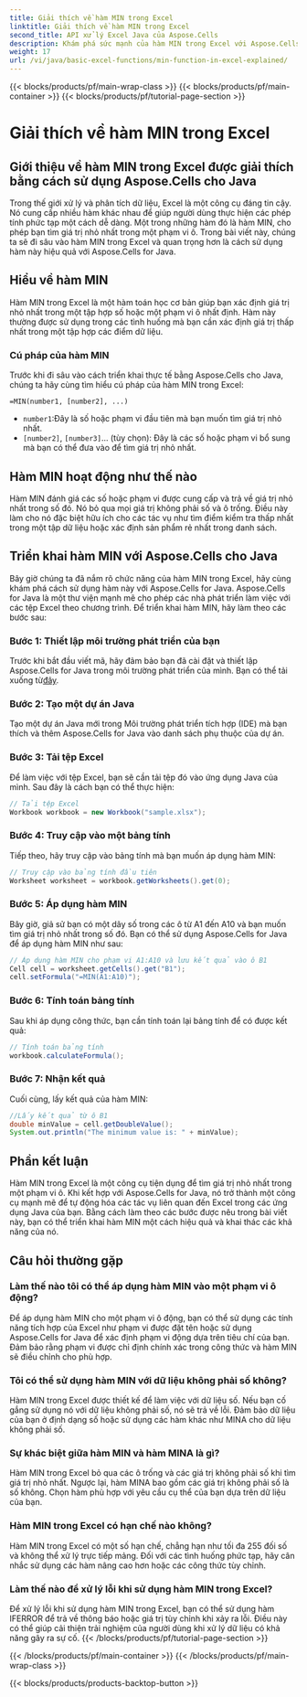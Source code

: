 ```yaml
---
title: Giải thích về hàm MIN trong Excel
linktitle: Giải thích về hàm MIN trong Excel
second_title: API xử lý Excel Java của Aspose.Cells
description: Khám phá sức mạnh của hàm MIN trong Excel với Aspose.Cells cho Java. Học cách tìm giá trị tối thiểu một cách dễ dàng.
weight: 17
url: /vi/java/basic-excel-functions/min-function-in-excel-explained/
---
```


{{< blocks/products/pf/main-wrap-class >}}
{{< blocks/products/pf/main-container >}}
{{< blocks/products/pf/tutorial-page-section >}}

# Giải thích về hàm MIN trong Excel


## Giới thiệu về hàm MIN trong Excel được giải thích bằng cách sử dụng Aspose.Cells cho Java

Trong thế giới xử lý và phân tích dữ liệu, Excel là một công cụ đáng tin cậy. Nó cung cấp nhiều hàm khác nhau để giúp người dùng thực hiện các phép tính phức tạp một cách dễ dàng. Một trong những hàm đó là hàm MIN, cho phép bạn tìm giá trị nhỏ nhất trong một phạm vi ô. Trong bài viết này, chúng ta sẽ đi sâu vào hàm MIN trong Excel và quan trọng hơn là cách sử dụng hàm này hiệu quả với Aspose.Cells for Java.

## Hiểu về hàm MIN

Hàm MIN trong Excel là một hàm toán học cơ bản giúp bạn xác định giá trị nhỏ nhất trong một tập hợp số hoặc một phạm vi ô nhất định. Hàm này thường được sử dụng trong các tình huống mà bạn cần xác định giá trị thấp nhất trong một tập hợp các điểm dữ liệu.

### Cú pháp của hàm MIN

Trước khi đi sâu vào cách triển khai thực tế bằng Aspose.Cells cho Java, chúng ta hãy cùng tìm hiểu cú pháp của hàm MIN trong Excel:

```
=MIN(number1, [number2], ...)
```

- `number1`:Đây là số hoặc phạm vi đầu tiên mà bạn muốn tìm giá trị nhỏ nhất.
- `[number2]`, `[number3]`... (tùy chọn): Đây là các số hoặc phạm vi bổ sung mà bạn có thể đưa vào để tìm giá trị nhỏ nhất.

## Hàm MIN hoạt động như thế nào

Hàm MIN đánh giá các số hoặc phạm vi được cung cấp và trả về giá trị nhỏ nhất trong số đó. Nó bỏ qua mọi giá trị không phải số và ô trống. Điều này làm cho nó đặc biệt hữu ích cho các tác vụ như tìm điểm kiểm tra thấp nhất trong một tập dữ liệu hoặc xác định sản phẩm rẻ nhất trong danh sách.

## Triển khai hàm MIN với Aspose.Cells cho Java

Bây giờ chúng ta đã nắm rõ chức năng của hàm MIN trong Excel, hãy cùng khám phá cách sử dụng hàm này với Aspose.Cells for Java. Aspose.Cells for Java là một thư viện mạnh mẽ cho phép các nhà phát triển làm việc với các tệp Excel theo chương trình. Để triển khai hàm MIN, hãy làm theo các bước sau:

### Bước 1: Thiết lập môi trường phát triển của bạn

 Trước khi bắt đầu viết mã, hãy đảm bảo bạn đã cài đặt và thiết lập Aspose.Cells for Java trong môi trường phát triển của mình. Bạn có thể tải xuống từ[đây](https://releases.aspose.com/cells/java/).

### Bước 2: Tạo một dự án Java

Tạo một dự án Java mới trong Môi trường phát triển tích hợp (IDE) mà bạn thích và thêm Aspose.Cells for Java vào danh sách phụ thuộc của dự án.

### Bước 3: Tải tệp Excel

Để làm việc với tệp Excel, bạn sẽ cần tải tệp đó vào ứng dụng Java của mình. Sau đây là cách bạn có thể thực hiện:

```java
// Tải tệp Excel
Workbook workbook = new Workbook("sample.xlsx");
```

### Bước 4: Truy cập vào một bảng tính

Tiếp theo, hãy truy cập vào bảng tính mà bạn muốn áp dụng hàm MIN:

```java
// Truy cập vào bảng tính đầu tiên
Worksheet worksheet = workbook.getWorksheets().get(0);
```

### Bước 5: Áp dụng hàm MIN

Bây giờ, giả sử bạn có một dãy số trong các ô từ A1 đến A10 và bạn muốn tìm giá trị nhỏ nhất trong số đó. Bạn có thể sử dụng Aspose.Cells for Java để áp dụng hàm MIN như sau:

```java
// Áp dụng hàm MIN cho phạm vi A1:A10 và lưu kết quả vào ô B1
Cell cell = worksheet.getCells().get("B1");
cell.setFormula("=MIN(A1:A10)");
```

### Bước 6: Tính toán bảng tính

Sau khi áp dụng công thức, bạn cần tính toán lại bảng tính để có được kết quả:

```java
// Tính toán bảng tính
workbook.calculateFormula();
```

### Bước 7: Nhận kết quả

Cuối cùng, lấy kết quả của hàm MIN:

```java
//Lấy kết quả từ ô B1
double minValue = cell.getDoubleValue();
System.out.println("The minimum value is: " + minValue);
```

## Phần kết luận

Hàm MIN trong Excel là một công cụ tiện dụng để tìm giá trị nhỏ nhất trong một phạm vi ô. Khi kết hợp với Aspose.Cells for Java, nó trở thành một công cụ mạnh mẽ để tự động hóa các tác vụ liên quan đến Excel trong các ứng dụng Java của bạn. Bằng cách làm theo các bước được nêu trong bài viết này, bạn có thể triển khai hàm MIN một cách hiệu quả và khai thác các khả năng của nó.

## Câu hỏi thường gặp

### Làm thế nào tôi có thể áp dụng hàm MIN vào một phạm vi ô động?

Để áp dụng hàm MIN cho một phạm vi ô động, bạn có thể sử dụng các tính năng tích hợp của Excel như phạm vi được đặt tên hoặc sử dụng Aspose.Cells for Java để xác định phạm vi động dựa trên tiêu chí của bạn. Đảm bảo rằng phạm vi được chỉ định chính xác trong công thức và hàm MIN sẽ điều chỉnh cho phù hợp.

### Tôi có thể sử dụng hàm MIN với dữ liệu không phải số không?

Hàm MIN trong Excel được thiết kế để làm việc với dữ liệu số. Nếu bạn cố gắng sử dụng nó với dữ liệu không phải số, nó sẽ trả về lỗi. Đảm bảo dữ liệu của bạn ở định dạng số hoặc sử dụng các hàm khác như MINA cho dữ liệu không phải số.

### Sự khác biệt giữa hàm MIN và hàm MINA là gì?

Hàm MIN trong Excel bỏ qua các ô trống và các giá trị không phải số khi tìm giá trị nhỏ nhất. Ngược lại, hàm MINA bao gồm các giá trị không phải số là số không. Chọn hàm phù hợp với yêu cầu cụ thể của bạn dựa trên dữ liệu của bạn.

### Hàm MIN trong Excel có hạn chế nào không?

Hàm MIN trong Excel có một số hạn chế, chẳng hạn như tối đa 255 đối số và không thể xử lý trực tiếp mảng. Đối với các tình huống phức tạp, hãy cân nhắc sử dụng các hàm nâng cao hơn hoặc các công thức tùy chỉnh.

### Làm thế nào để xử lý lỗi khi sử dụng hàm MIN trong Excel?

Để xử lý lỗi khi sử dụng hàm MIN trong Excel, bạn có thể sử dụng hàm IFERROR để trả về thông báo hoặc giá trị tùy chỉnh khi xảy ra lỗi. Điều này có thể giúp cải thiện trải nghiệm của người dùng khi xử lý dữ liệu có khả năng gây ra sự cố.
{{< /blocks/products/pf/tutorial-page-section >}}

{{< /blocks/products/pf/main-container >}}
{{< /blocks/products/pf/main-wrap-class >}}

{{< blocks/products/products-backtop-button >}}
